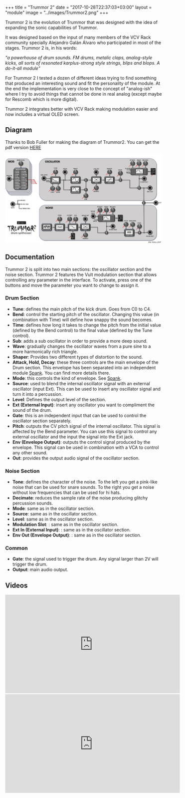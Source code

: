 +++
title = "Trummor 2"
date = "2017-10-28T22:37:03+03:00"
layout = "module"
image = "../images/Trummor2.png"
+++

Trummor 2 is the evolution of Trummor that was designed with the idea of expanding the sonic capabilities of Trummor.

It was designed based on the input of many members of the VCV Rack community specially Alejandro Galán Álvaro who participated in most of the stages. Trummor 2 is, in his words:

*"a powerhouse of drum sounds. FM drums, metalic claps, analog-style kicks, all sorts of resonated karplus-strong style strings, blips and blops. A do-it-all module"*

For Trummor 2 I tested a dozen of different ideas trying to find something that produced an interesting sound and fit the personality of the module. At the end the implementation is very close to the concept of "analog-ish" where I try to avoid things that cannot be done in real analog (except maybe for Rescomb which is more digital).

Trummor 2 integrates better with VCV Rack making modulation easier and now includes a virtual OLED screen.

## Diagram

Thanks to Bob Fuller for making the diagram of Trummor2. You can get the pdf version [HERE](/images/Vult-Trummor2.pdf)

![Trummor2](/images/Trummor2-internals.png "Signal Flow Diagram")

## Documentation

Trummor 2 is split into two main sections: the oscillator section and the noise section. Trummor 2 features the Vult modulation section that allows controlling any parameter in the interface. To activate, press one of the buttons and move the parameter you want to change to assign it.

### Drum Section

- **Tune**: defines the main pitch of the kick drum. Goes from C0 to C4.
- **Bend**: control the starting pitch of the oscillator. Changing this value (in combination with Time) will define how snappy the sound becomes.
- **Time**: defines how long it takes to change the pitch from the initial value (defined by the Bend control) to the final value (defined by the Tune control).
- **Sub**: adds a sub oscillator in order to provide a more deep sound.
- **Wave**: gradually changes the oscillator waves from a pure sine to a more harmonically rich triangle.
- **Shaper**: Provides two different types of distortion to the sound.
- **Attack, Hold, Decay**: these three controls are the main envelope of the Drum section. This envelope has been separated into an independent module [Spank](/spank). You can find more details there.
- **Mode**: this controls the kind of envelope. See [Spank](/spank).
- **Source**: used to blend the internal oscillator signal with an external oscillator (input Ext). This can be used to insert any oscillator signal and turn it into a percussion.
- **Level**: Defines the output level of the section.
- **Ext (External Input)**: insert any oscillator you want to compliment the sound of the drum.
- **Gate**: this is an independent input that can be used to control the oscillator section separately.
- **Pitch**: outputs the CV pitch signal of the internal oscillator. This signal is affected by the Bend parameter. You can use this signal to control any external oscillator and the input the signal into the Ext jack.
- **Env (Envelope Output)**: outputs the control signal produced by the envelope. This signal can be used in combination with a VCA to control any other sound.
- **Out**: provides the output audio signal of the oscillator section.

### Noise Section
- **Tone**: defines the character of the noise. To the left you get a pink-like noise that can be used for snare sounds. To the right you get a noise without low frequencies that can be used for hi hats.
- **Decimate**: reduces the sample rate of the noise producing glitchy percussion sounds.
- **Mode**: same as in the oscillator section.
- **Source**: same as in the oscillator section.
- **Level**: same as in the oscillator section.
- **Modulation Slot**: : same as in the oscillator section.
- **Ext In (External Input)**: : same as in the oscillator section.
- **Env Out (Envelope Output)**: : same as in the oscillator section.

### Common

- **Gate**: the signal used to trigger the drum. Any signal larger than 2V will trigger the drum.
- **Output**: main audio output.

## Videos

<iframe width="560" height="315" src="https://www.youtube.com/embed/GHLu03h0-vs" frameborder="0" allowfullscreen></iframe>



<iframe width="560" height="315" src="https://www.youtube.com/embed/RLFhhjR93iY" frameborder="0" allowfullscreen></iframe>
